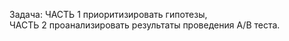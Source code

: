 Задача:
ЧАСТЬ 1 приоритизировать гипотезы,  
ЧАСТЬ 2 проанализировать результаты проведения А/В теста.
